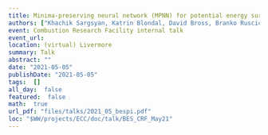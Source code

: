 ```yaml
---
title: Minima-preserving neural network (MPNN) for potential energy surface approximation
authors: ["Khachik Sargsyan, Katrin Blondal, David Bross, Branko Ruscic, C. Franklin Goldsmith"]
event: Combustion Research Facility internal talk
event_url: 
location: (virtual) Livermore
summary: Talk
abstract: ""
date: "2021-05-05"
publishDate: "2021-05-05"
tags:  []
all_day:  false
featured:  false
math:  true
url_pdf: "files/talks/2021_05_bespi.pdf"
loc: "$WW/projects/ECC/doc/talk/BES_CRF_May21"
---
```

